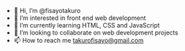 - 👋 Hi, I’m @fisayotakuro
- 👀 I’m interested in front end web development 
- 🌱 I’m currently learning HTML, CSS and JavaScript 
- 💞️ I’m looking to collaborate on web development projects 
- 📫 How to reach me takurofisayo@gmail.com

<!---
Ifetakuro/Ifetakuro is a ✨ special ✨ repository because its `README.md` (this file) appears on your GitHub profile.
You can click the Preview link to take a look at your changes.
--->
